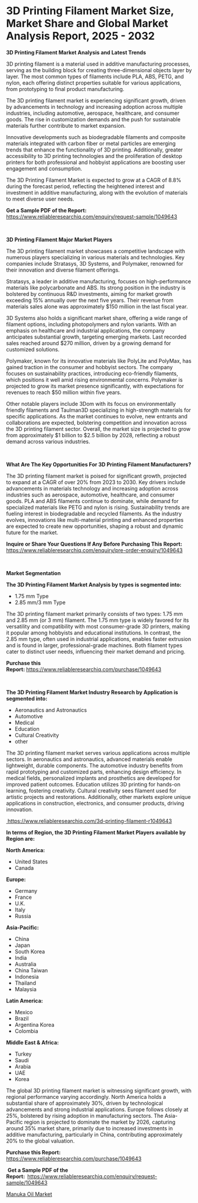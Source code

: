 <p><h1>3D Printing Filament Market Size, Market Share and Global Market Analysis Report, 2025 - 2032</h1></p><p><strong>3D Printing Filament Market Analysis and Latest Trends</strong></p>
<p><p>3D printing filament is a material used in additive manufacturing processes, serving as the building block for creating three-dimensional objects layer by layer. The most common types of filaments include PLA, ABS, PETG, and nylon, each offering distinct properties suitable for various applications, from prototyping to final product manufacturing. </p><p>The 3D printing filament market is experiencing significant growth, driven by advancements in technology and increasing adoption across multiple industries, including automotive, aerospace, healthcare, and consumer goods. The rise in customization demands and the push for sustainable materials further contribute to market expansion. </p><p>Innovative developments such as biodegradable filaments and composite materials integrated with carbon fiber or metal particles are emerging trends that enhance the functionality of 3D printing. Additionally, greater accessibility to 3D printing technologies and the proliferation of desktop printers for both professional and hobbyist applications are boosting user engagement and consumption.</p><p>The 3D Printing Filament Market is expected to grow at a CAGR of 8.8% during the forecast period, reflecting the heightened interest and investment in additive manufacturing, along with the evolution of materials to meet diverse user needs.</p></p>
<p><strong>Get a Sample PDF of the Report:&nbsp;</strong> <a href="https://www.reliableresearchiq.com/enquiry/request-sample/1049643?utm_campaign=2983&utm_medium=2&utm_source=Github&utm_content=ia&utm_term=01042025&utm_id=3d-printing-filament">https://www.reliableresearchiq.com/enquiry/request-sample/1049643</a></p>
<p>&nbsp;</p>
<p><strong>3D Printing Filament Major Market Players</strong></p>
<p><p>The 3D printing filament market showcases a competitive landscape with numerous players specializing in various materials and technologies. Key companies include Stratasys, 3D Systems, and Polymaker, renowned for their innovation and diverse filament offerings.</p><p>Stratasys, a leader in additive manufacturing, focuses on high-performance materials like polycarbonate and ABS. Its strong position in the industry is bolstered by continuous R&D investments, aiming for market growth exceeding 15% annually over the next five years. Their revenue from materials sales alone was approximately $150 million in the last fiscal year.</p><p>3D Systems also holds a significant market share, offering a wide range of filament options, including photopolymers and nylon variants. With an emphasis on healthcare and industrial applications, the company anticipates substantial growth, targeting emerging markets. Last recorded sales reached around $270 million, driven by a growing demand for customized solutions.</p><p>Polymaker, known for its innovative materials like PolyLite and PolyMax, has gained traction in the consumer and hobbyist sectors. The company focuses on sustainability practices, introducing eco-friendly filaments, which positions it well amid rising environmental concerns. Polymaker is projected to grow its market presence significantly, with expectations for revenues to reach $50 million within five years.</p><p>Other notable players include 3Dom with its focus on environmentally friendly filaments and Taulman3D specializing in high-strength materials for specific applications. As the market continues to evolve, new entrants and collaborations are expected, bolstering competition and innovation across the 3D printing filament sector. Overall, the market size is projected to grow from approximately $1 billion to $2.5 billion by 2028, reflecting a robust demand across various industries.</p></p>
<p>&nbsp;</p>
<p><strong>What Are The Key Opportunities For 3D Printing Filament Manufacturers?</strong></p>
<p><p>The 3D printing filament market is poised for significant growth, projected to expand at a CAGR of over 20% from 2023 to 2030. Key drivers include advancements in materials technology and increasing adoption across industries such as aerospace, automotive, healthcare, and consumer goods. PLA and ABS filaments continue to dominate, while demand for specialized materials like PETG and nylon is rising. Sustainability trends are fueling interest in biodegradable and recycled filaments. As the industry evolves, innovations like multi-material printing and enhanced properties are expected to create new opportunities, shaping a robust and dynamic future for the market.</p></p>
<p><strong>Inquire or Share Your Questions If Any Before Purchasing This Report:</strong> <a href="https://www.reliableresearchiq.com/enquiry/pre-order-enquiry/1049643?utm_campaign=2983&utm_medium=2&utm_source=Github&utm_content=ia&utm_term=01042025&utm_id=3d-printing-filament">https://www.reliableresearchiq.com/enquiry/pre-order-enquiry/1049643</a></p>
<p>&nbsp;</p>
<p><strong>Market Segmentation</strong></p>
<p><strong>The 3D Printing Filament Market Analysis by types is segmented into:</strong></p>
<p><ul><li>1.75 mm Type</li><li>2.85 mm/3 mm Type</li></ul></p>
<p><p>The 3D printing filament market primarily consists of two types: 1.75 mm and 2.85 mm (or 3 mm) filament. The 1.75 mm type is widely favored for its versatility and compatibility with most consumer-grade 3D printers, making it popular among hobbyists and educational institutions. In contrast, the 2.85 mm type, often used in industrial applications, enables faster extrusion and is found in larger, professional-grade machines. Both filament types cater to distinct user needs, influencing their market demand and pricing.</p></p>
<p><strong>Purchase this Report:&nbsp;</strong><a href="https://www.reliableresearchiq.com/purchase/1049643?utm_campaign=2983&utm_medium=2&utm_source=Github&utm_content=ia&utm_term=01042025&utm_id=3d-printing-filament">https://www.reliableresearchiq.com/purchase/1049643</a></p>
<p>&nbsp;</p>
<p><strong>The 3D Printing Filament Market Industry Research by Application is segmented into:</strong></p>
<p><ul><li>Aeronautics and Astronautics</li><li>Automotive</li><li>Medical</li><li>Education</li><li>Cultural Creativity</li><li>other</li></ul></p>
<p><p>The 3D printing filament market serves various applications across multiple sectors. In aeronautics and astronautics, advanced materials enable lightweight, durable components. The automotive industry benefits from rapid prototyping and customized parts, enhancing design efficiency. In medical fields, personalized implants and prosthetics are developed for improved patient outcomes. Education utilizes 3D printing for hands-on learning, fostering creativity. Cultural creativity sees filament used for artistic projects and restorations. Additionally, other markets explore unique applications in construction, electronics, and consumer products, driving innovation.</p></p>
<p><a href="https://www.reliableresearchiq.com/3d-printing-filament-r1049643?utm_campaign=2983&utm_medium=2&utm_source=Github&utm_content=ia&utm_term=01042025&utm_id=3d-printing-filament">&nbsp;https://www.reliableresearchiq.com/3d-printing-filament-r1049643</a></p>
<p><strong>In terms of Region, the 3D Printing Filament Market Players available by Region are:</strong></p>
<p>
    <p> <strong> North America: </strong>
        <ul>
            <li>United States</li>
            <li>Canada</li>
        </ul>
        </p> 
    <p> <strong> Europe: </strong>
        <ul>
            <li>Germany</li>
            <li>France</li>
            <li>U.K.</li>
            <li>Italy</li>
            <li>Russia</li>
        </ul>
        </p> 
    <p> <strong> Asia-Pacific: </strong>
        <ul>
            <li>China</li>
            <li>Japan</li>
            <li>South Korea</li>
            <li>India</li>
            <li>Australia</li>
            <li>China Taiwan</li>
            <li>Indonesia</li>
            <li>Thailand</li>
            <li>Malaysia</li>
        </ul>
        </p> 
    <p> <strong> Latin America: </strong>
        <ul>
            <li>Mexico</li>
            <li>Brazil</li>
            <li>Argentina Korea</li>
            <li>Colombia</li>
        </ul>
        </p> 
    <p> <strong> Middle East & Africa: </strong>
        <ul>
            <li>Turkey</li>
            <li>Saudi</li>
            <li>Arabia</li>
            <li>UAE</li>
            <li>Korea</li>
        </ul>
    </p>
    </p>
<p><p>The global 3D printing filament market is witnessing significant growth, with regional performance varying accordingly. North America holds a substantial share of approximately 30%, driven by technological advancements and strong industrial applications. Europe follows closely at 25%, bolstered by rising adoption in manufacturing sectors. The Asia-Pacific region is projected to dominate the market by 2026, capturing around 35% market share, primarily due to increased investments in additive manufacturing, particularly in China, contributing approximately 20% to the global valuation.</p></p>
<p><strong>Purchase this Report: </strong><a href="https://www.reliableresearchiq.com/purchase/1049643?utm_campaign=2983&utm_medium=2&utm_source=Github&utm_content=ia&utm_term=01042025&utm_id=3d-printing-filament">https://www.reliableresearchiq.com/purchase/1049643</a></p>
<p>&nbsp;<strong>Get a Sample PDF of the Report:&nbsp;&nbsp;</strong><a href="https://www.reliableresearchiq.com/enquiry/request-sample/1049643?utm_campaign=2983&utm_medium=2&utm_source=Github&utm_content=ia&utm_term=01042025&utm_id=3d-printing-filament">https://www.reliableresearchiq.com/enquiry/request-sample/1049643</a></p>
<p><strong></strong></p>
<p><p><a href="https://github.com/hunanuzmez/Market-Research-Report-List-1/blob/main/manuka-oil-market.md?utm_campaign=2983&utm_medium=2&utm_source=Github&utm_content=ia&utm_term=01042025&utm_id=3d-printing-filament">Manuka Oil Market</a></p></p>
